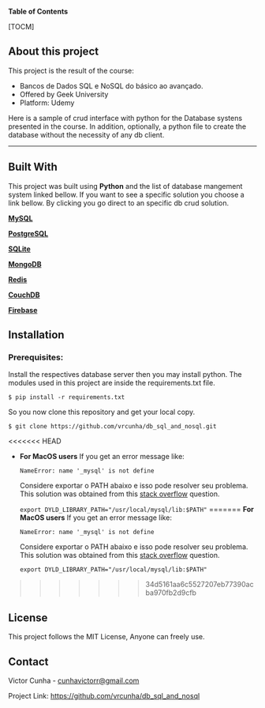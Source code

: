 **Table of Contents**

[TOCM]

## About this project


This project is the result of the course:
- Bancos de Dados SQL e NoSQL do básico ao avançado.
- Offered by Geek University
- Platform: Udemy

Here is a sample of crud interface with python for the Database systens presented in the course. In addition, optionally, a python file to create the database without the necessity of any db client.

----
## Built With
This project was built using __Python__ and the list of database mangement system linked bellow.
If you want to see a specific solution you choose a link bellow. By clicking you go direct to an specific db crud solution.

[**MySQL**](https://github.com/vrcunha/db_sql_and_nosql/tree/main/mysql)

[**PostgreSQL**](https://github.com/vrcunha/db_sql_and_nosql/tree/main/postgres)

[**SQLite**](https://github.com/vrcunha/db_sql_and_nosql/tree/main/sqlite)

[**MongoDB**](https://github.com/vrcunha/db_sql_and_nosql/tree/main/mongo)

[**Redis**](https://github.com/vrcunha/db_sql_and_nosql/tree/main/redis)

[**CouchDB**](https://github.com/vrcunha/db_sql_and_nosql/tree/main/couch)

[**Firebase**](https://github.com/vrcunha/db_sql_and_nosql/tree/main/firebase)

## Installation
### Prerequisites:
Install the respectives database server then you may install python.
The modules used in this project are inside the requirements.txt file.

 `$ pip install -r requirements.txt`

So you now clone this repository and get your local copy.

 `$ git clone https://github.com/vrcunha/db_sql_and_nosql.git`

<<<<<<< HEAD
- **For MacOS users**
	If you get an error message like:

	`NameError: name '_mysql' is not define`

	Considere exportar o PATH abaixo e isso pode resolver seu problema. This solution was obtained from this [stack overflow](https://stackoverflow.com/a/65869751) question.

	`export DYLD_LIBRARY_PATH="/usr/local/mysql/lib:$PATH"`
=======
    **For MacOS users**
    If you get an error message like:

    `NameError: name '_mysql' is not define`

    Considere exportar o PATH abaixo e isso pode resolver seu problema. This solution was obtained from this [stack overflow](https://stackoverflow.com/a/65869751) question.

    `export DYLD_LIBRARY_PATH="/usr/local/mysql/lib:$PATH"`
>>>>>>> 34d5161aa6c5527207eb77390acba970fb2d9cfb

## License
This project follows the MIT License, Anyone can freely use.

## Contact

Victor Cunha - cunhavictorr@gmail.com

Project Link: https://github.com/vrcunha/db_sql_and_nosql
